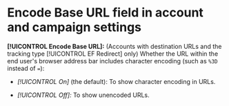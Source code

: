 # Encode Base URL field in account and campaign settings

**[!UICONTROL Encode Base URL]:** (Accounts with destination URLs and the tracking type [!UICONTROL EF Redirect] only) Whether the URL within the end user's browser address bar includes character encoding (such as `%3D` instead of `=`):

* *[!UICONTROL On]* (the default): To show character encoding in URLs.

* *[!UICONTROL Off]:* To show unencoded URLs.
